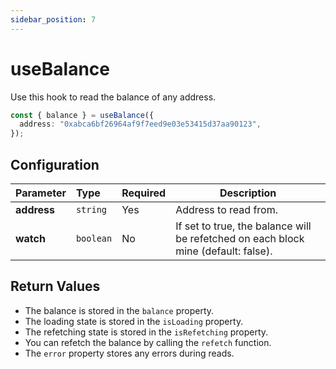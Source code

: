 ```yaml
---
sidebar_position: 7
---
```


# useBalance

Use this hook to read the balance of any address.

```ts
const { balance } = useBalance({
  address: "0xabca6bf26964af9f7eed9e03e53415d37aa90123",
});
```

## Configuration

| Parameter   | Type      | Required | Description                                                                        |
| :---------- | :-------- | :------- | ---------------------------------------------------------------------------------- |
| **address** | `string`  | Yes      | Address to read from.                                                              |
| **watch**   | `boolean` | No       | If set to true, the balance will be refetched on each block mine (default: false). |

## Return Values

- The balance is stored in the `balance` property.
- The loading state is stored in the `isLoading` property.
- The refetching state is stored in the `isRefetching` property.
- You can refetch the balance by calling the `refetch` function.
- The `error` property stores any errors during reads.
